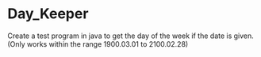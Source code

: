 # Day_Keeper
Create a test program in java to get the day of the week if the date is given. (Only works within the range 1900.03.01 to 2100.02.28)
